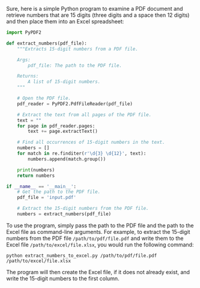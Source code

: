Sure, here is a simple Python program to examine a PDF document and retrieve numbers that are 15 digits (three digits and a space then 12 digits) and then place them into an Excel spreadsheet:

```python
import PyPDF2

def extract_numbers(pdf_file):
    """Extracts 15-digit numbers from a PDF file.

    Args:
        pdf_file: The path to the PDF file.

    Returns:
        A list of 15-digit numbers.
    """

    # Open the PDF file.
    pdf_reader = PyPDF2.PdfFileReader(pdf_file)

    # Extract the text from all pages of the PDF file.
    text = ""
    for page in pdf_reader.pages:
        text += page.extractText()

    # Find all occurrences of 15-digit numbers in the text.
    numbers = []
    for match in re.finditer(r'\d{3} \d{12}', text):
        numbers.append(match.group())

    print(numbers)
    return numbers

if __name__ == '__main__':
    # Get the path to the PDF file.
    pdf_file = 'input.pdf'

    # Extract the 15-digit numbers from the PDF file.
    numbers = extract_numbers(pdf_file)
```

To use the program, simply pass the path to the PDF file and the path to the Excel file as command-line arguments. For example, to extract the 15-digit numbers from the PDF file `/path/to/pdf/file.pdf` and write them to the Excel file `/path/to/excel/file.xlsx`, you would run the following command:

```
python extract_numbers_to_excel.py /path/to/pdf/file.pdf /path/to/excel/file.xlsx
```

The program will then create the Excel file, if it does not already exist, and write the 15-digit numbers to the first column.
